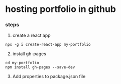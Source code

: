 # hosting portfolio in github

### steps
1.  create a react app 
```
npx -g i create-react-app my-portfolio
```
2.  install gh-pages
```
cd my-portfolio
npm install gh-pages --save-dev
```
3.  Add properties to package.json file
